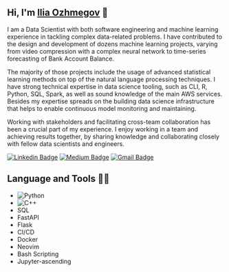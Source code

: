 
## Hi, I'm [Ilia Ozhmegov](https://www.linkedin.com/in/ilia-ozhmegov/) 👋

I am a Data Scientist with both software engineering and machine learning experience in tackling complex data-related problems. I have contributed to the design and development of dozens machine learning projects, varying from video compression with a complex neural network to time-series forecasting of Bank Account Balance. 

The majority of those projects include the usage of advanced statistical learning methods on top of the natural language processing techniques. I have strong technical expertise in data science tooling, such as CLI, R, Python, SQL, Spark, as well as sound knowledge of the main AWS services. Besides my expertise spreads on the building data science infrastructure that helps to enable continuous model monitoring and maintaining.

Working with stakeholders and facilitating cross-team collaboration has been a crucial part of my experience. I enjoy working in a team and achieving results together, by sharing knowledge and collaborating closely with fellow data scientists and engineers.

[![Linkedin Badge](https://img.shields.io/badge/-ilia.ozhmegov-000000?style=flat-square&logo=Linkedin&logoColor=white&link=https://www.linkedin.com/in/anirudhemmadi/)](https://www.linkedin.com/in/ilia-ozhmegov/)
[![Medium Badge](https://img.shields.io/badge/-@ilia.ozhmegov-000000?style=flat-square&labelColor=000000&logo=Medium&link=https://medium.com/@ilia.ozhmegov/)](https://medium.com/@ilia.ozhmegov)
[![Gmail Badge](https://img.shields.io/badge/-ilia.ozhmegov@gmail.com-000000?style=flat-square&logo=Gmail&logoColor=white&link=mailto:ilia.ozhmegov@gmail.com)](mailto:ilia.Ozhmegov@gmail.com)

## Language and Tools 👨‍💻 
- ![Python](https://img.shields.io/badge/-Python-black?style=flat-square&logo=Python)
- ![C++](https://img.shields.io/badge/-C++-00599C?style=flat-square&logo=c)
- SQL
- FastAPI
- Flask
- CI/CD
- Docker
- Neovim
- Bash Scripting
- Jupyter-ascending
